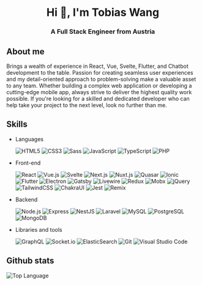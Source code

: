 <h1 align="center">Hi 👋, I'm Tobias Wang</h1>
<h3 align="center">A Full Stack Engineer from Austria</h3>

<p align="center">

</p>

## About me

Brings a wealth of experience in React, Vue, Svelte, Flutter, and Chatbot development to the table. Passion for creating seamless user experiences and my detail-oriented approach to problem-solving make a valuable asset to any team. Whether building a complex web application or developing a cutting-edge mobile app, always strive to deliver the highest quality work possible. If you're looking for a skilled and dedicated developer who can help take your project to the next level, look no further than me.

## Skills

- Languages

  ![HTML5](https://img.shields.io/badge/-HTML5-05122A?&logo=HTML5&logoColor=E34F26)
  ![CSS3](https://img.shields.io/badge/-CSS3-05122A?&logo=CSS3&logoColor=1572B6)
  ![Sass](https://img.shields.io/badge/-Sass-05122A?&logo=Sass&logoColor=CC6699)
  ![JavaScript](https://img.shields.io/badge/-JavaScript-05122A?&logo=JavaScript)
  ![TypeScript](https://img.shields.io/badge/-TypeScript-05122A?&logo=TypeScript)
  ![PHP](https://img.shields.io/badge/-PHP-05122A?&logo=PHP&logoColor=777BB4)

- Front-end

  ![React](https://img.shields.io/badge/-React-05122A?&logo=React)
  ![Vue.js](https://img.shields.io/badge/-Vue.js-05122A?&logo=Vue.js&logoColor=4FC08D)
  ![Svelte](https://img.shields.io/badge/-Svelte-05122A?&logo=Svelte&logoColor=FF3E00)
  ![Next.js](https://img.shields.io/badge/-Next.js-05122A?&logo=Next.js)
  ![Nuxt.js](https://img.shields.io/badge/-Nuxt.js-05122A?&logo=Nuxt.js&logoColor=00DC82)
  ![Quasar](https://img.shields.io/badge/-Quasar-05122A?&logo=Quasar&logoColor=1976D2)
  ![Ionic](https://img.shields.io/badge/-Ionic-05122A?&logo=Ionic&logoColor=3880FF)
  ![Flutter](https://img.shields.io/badge/-Flutter-05122A?&logo=flutter&logoColor=3880FF)
  ![Electron](https://img.shields.io/badge/-Electron-05122A?&logo=Electron&logoColor=47848F)
  ![Gatsby](https://img.shields.io/badge/-Gatsby-05122A?&logo=Gatsby&logoColor=663399)
  ![Livewire](https://img.shields.io/badge/-Livewire-05122A?&logo=Livewire&logoColor=4E56A6)
  ![Redux](https://img.shields.io/badge/-Redux-05122A?&logo=Redux&logoColor=764ABC)
  ![Mobx](https://img.shields.io/badge/-Mobx-05122A?&logo=Mobx&logoColor=FF9955)
  ![jQuery](https://img.shields.io/badge/-jQuery-05122A?&logo=jQuery&logoColor=0769AD)
  ![TailwindCSS](https://img.shields.io/badge/-TailwindCSS-05122A?&logo=TailwindCSS&logoColor=06B6D4)
  ![ChakraUI](https://img.shields.io/badge/-ChakraUI-05122A?&logo=ChakraUI&logoColor=319795)
  ![Jest](https://img.shields.io/badge/-Jest-05122A?&logo=Jest&logoColor=C21325)
  ![Remix](https://img.shields.io/badge/-Remix-05122A?&logo=remix&logoColor=ffffff)

- Backend

  ![Node.js](https://img.shields.io/badge/-Node.js-05122A?&logo=Node.js)
  ![Express](https://img.shields.io/badge/-Express-05122A?&logo=Express)
  ![NestJS](https://img.shields.io/badge/-NestJS-05122A?&logo=NestJS&logoColor=E0234E)
  ![Laravel](https://img.shields.io/badge/-Laravel-05122A?&logo=Laravel&logoColor=FF2D20)
  ![MySQL](https://img.shields.io/badge/-MySQL-05122A?&logo=MySQL&logoColor=4479A1)
  ![PostgreSQL](https://img.shields.io/badge/-PostgreSQL-05122A?&logo=PostgreSQL&logoColor=4169E1)
  ![MongoDB](https://img.shields.io/badge/-MongoDB-05122A?&logo=MongoDB&logoColor=47A248)

- Libraries and tools

  ![GraphQL](https://img.shields.io/badge/-GraphQL-05122A?&logo=GraphQL&logoColor=E10098)
  ![Socket.io](https://img.shields.io/badge/-Socket.io-05122A?&logo=Socket.io)
  ![ElasticSearch](https://img.shields.io/badge/-ElasticSearch-05122A?&logo=ElasticSearch&logoColor=FF6384)
  ![Git](https://img.shields.io/badge/-Git-05122A?style=flat&logo=git)
  ![Visual Studio Code](https://img.shields.io/badge/-VS%20Code-05122A?style=flat&logo=visual-studio-code&logoColor=007ACC)

## Github stats

<img alt = "Top Language" src="https://github-readme-stats.vercel.app/api/top-langs/?username=icodeocean&hide=html,&hide_border=true&title_color=5391FE&text_color=555">
